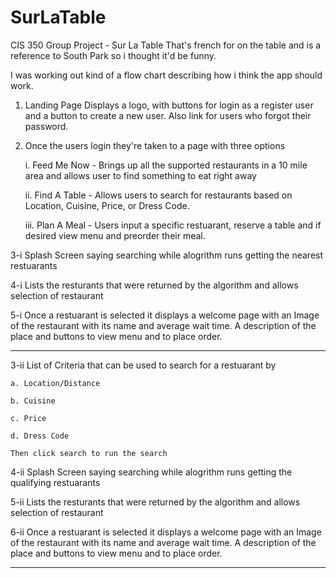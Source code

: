 # SurLaTable
CIS 350 Group Project - Sur La Table 
That's french for on the table and is a reference to South Park so i thought it'd be funny.

I was working out kind of a flow chart describing how i think the app should work.

1. Landing Page
    Displays a logo, with buttons for login as a register user and a button to create a new user. Also link for users who forgot their         password.
    
2. Once the users login they're taken to a page with three options

   i. Feed Me Now  - Brings up all the supported restaurants in a 10 mile area and allows user to find something to eat right away
   
   ii. Find A Table - Allows users to search for restaurants based on Location, Cuisine, Price, or Dress Code.
   
   iii. Plan A Meal  - Users input a specific restuarant, reserve a table and if desired view menu and preorder their meal.
   
3-i
  Splash Screen saying searching while alogrithm runs getting the nearest restuarants
  
4-i 
  Lists the resturants that were returned by the algorithm and allows selection of restaurant
  
5-i
  Once a restuarant is selected it displays a welcome page with an Image of the restaurant with its name and average wait time. A description of the place and buttons to view menu and to place order.
  
--------------------------------------------------------------------------------------------------------------------------------------  
3-ii
    List of Criteria that can be used to search for a restuarant by

    a. Location/Distance
    
    b. Cuisine
    
    c. Price
    
    d. Dress Code
    
    Then click search to run the search
    
4-ii
  Splash Screen saying searching while alogrithm runs getting the qualifying restuarants
  
5-ii 
  Lists the resturants that were returned by the algorithm and allows selection of restaurant
  
6-ii
  Once a restuarant is selected it displays a welcome page with an Image of the restaurant with its name and average wait time. A description of the place and buttons to view menu and to place order.
  
--------------------------------------------------------------------------------------------------------------------------------------- 

  
